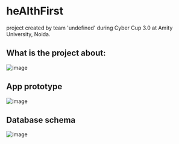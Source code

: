 # heAlthFirst 
project created by team 'undefined' during Cyber Cup 3.0 at Amity University, Noida.
## What is the project about:

![image](https://github.com/Sarlin-7757/hospital-hack/assets/54243183/474056d3-a56a-4ecc-b871-791a1814b631)

## App prototype

![image](https://github.com/Sarlin-7757/hospital-hack/assets/54243183/b710a9f5-7aba-4594-8ee5-f5f232ad47d6)

## Database schema 

![image](https://github.com/Sarlin-7757/hospital-hack/assets/54243183/62ea5dba-3c8b-4b24-baf1-ef7699586e4d)

